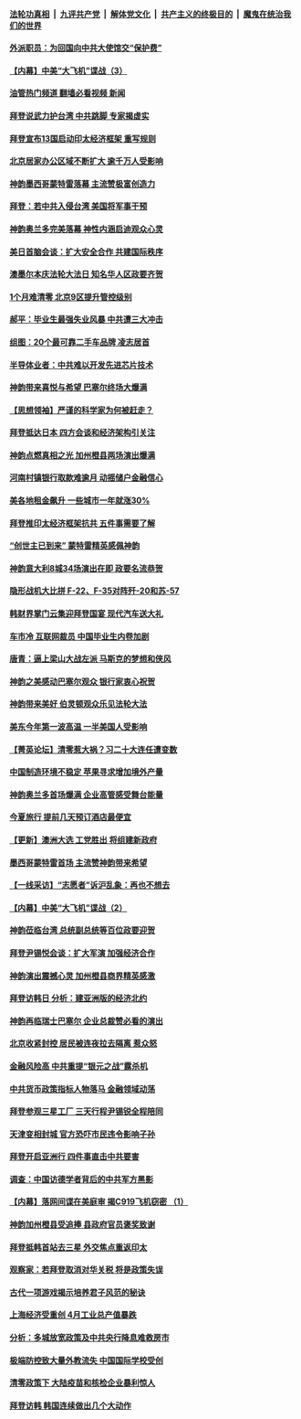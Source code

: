 ####  [法轮功真相](../../../../basic/blob/master/README.md?t=05240631) &nbsp;|&nbsp; [九评共产党](../../../../9ping.md/blob/master/README.md?t=05240631) &nbsp;|&nbsp; [解体党文化](../../../../jtdwh.md/blob/master/README.md?t=05240631)  &nbsp;|&nbsp; [共产主义的终极目的](../../../../gczydzjmd.md/blob/master/README.md?t=05240631) &nbsp;|&nbsp; [魔鬼在统治我们的世界](../../../../mgztzwmdsj.md/blob/master/README.md?t=05240631) 

#### [外派职员：为回国向中共大使馆交“保护费”](../pages/nf4514/n13743724.md?t=05240631) 

#### [【内幕】中美“大飞机”谍战（3）](../pages/nf4514/n13743245.md?t=05240631) 

#### [油管热门频道 翻墙必看视频 新闻](http://45.76.130.85:81/youtube.html?05240631)

#### [拜登说武力护台湾 中共跳脚 专家揭虚实](../pages/nf4514/n13743620.md?t=05240631) 

#### [拜登宣布13国启动印太经济框架 重写规则](../pages/nf4514/n13743484.md?t=05240631) 

#### [北京居家办公区域不断扩大 逾千万人受影响](../pages/nf4514/n13743437.md?t=05240631) 

#### [神韵墨西哥蒙特雷落幕 主流赞极富创造力](../pages/nf4514/n13743491.md?t=05240631) 

#### [拜登：若中共入侵台湾 美国将军事干预](../pages/nf4514/n13743353.md?t=05240631) 

#### [神韵奥兰多完美落幕 神性内涵启迪观众心灵](../pages/nf4514/n13743298.md?t=05240631) 

#### [美日首脑会谈：扩大安全合作 共建国际秩序](../pages/nf4514/n13743420.md?t=05240631) 

#### [澳墨尔本庆法轮大法日 知名华人区政要齐贺](../pages/nf4514/n13742389.md?t=05240631) 

#### [1个月难清零 北京9区提升管控级别](../pages/nf4514/n13743161.md?t=05240631) 

#### [郝平：毕业生最强失业风暴 中共遭三大冲击](../pages/nf4514/n13743057.md?t=05240631) 

#### [组图：20个最可靠二手车品牌 凌志居首](../pages/nf4514/n13738098.md?t=05240631) 

#### [半导体业者：中共难以开发先进芯片技术](../pages/nf4514/n13743079.md?t=05240631) 

#### [神韵带来喜悦与希望 巴塞尔终场大爆满](../pages/nf4514/n13743118.md?t=05240631) 

#### [【思想领袖】严谨的科学家为何被赶走？](../pages/nf4514/n13738767.md?t=05240631) 

#### [拜登抵达日本 四方会谈和经济架构引关注](../pages/nf4514/n13742788.md?t=05240631) 

#### [神韵点燃真相之光 加州橙县两场演出爆满](../pages/nf4514/n13742830.md?t=05240631) 

#### [河南村镇银行取款难逾月 动摇储户金融信心](../pages/nf4514/n13743006.md?t=05240631) 

#### [美各地租金飙升 一些城市一年就涨30%](../pages/nf4514/n13743013.md?t=05240631) 

#### [拜登推印太经济框架抗共 五件事需要了解](../pages/nf4514/n13742522.md?t=05240631) 

#### [“创世主已到来” 蒙特雷精英感佩神韵](../pages/nf4514/n13742818.md?t=05240631) 

#### [神韵意大利8城34场演出在即 政要名流恭贺](../pages/nf4514/n13742862.md?t=05240631) 

#### [隐形战机大比拼 F-22、F-35对阵歼-20和苏-57](../pages/nf4514/n13730745.md?t=05240631) 

#### [韩财界掌门云集迎拜登国宴 现代汽车送大礼](../pages/nf4514/n13742913.md?t=05240631) 

#### [车市冷 互联网裁员 中国毕业生内卷加剧](../pages/nf4514/n13742607.md?t=05240631) 

#### [唐青：逼上梁山大战左派 马斯克的梦想和侠风](../pages/nf4514/n13742604.md?t=05240631) 

#### [神韵之美感动巴塞尔观众 银行家衷心祝贺](../pages/nf4514/n13742545.md?t=05240631) 

#### [神韵带来美好 伯灵顿观众乐见法轮大法](../pages/nf4514/n13742414.md?t=05240631) 

#### [美东今年第一波高温  一半美国人受影响](../pages/nf4514/n13742391.md?t=05240631) 

#### [【菁英论坛】清零惹大祸？习二十大连任遭变数](../pages/nf4514/n13742371.md?t=05240631) 

#### [中国制造环境不稳定 苹果寻求增加境外产量](../pages/nf4514/n13742351.md?t=05240631) 

#### [神韵奥兰多首场爆满 企业高管感受舞台能量](../pages/nf4514/n13742222.md?t=05240631) 

#### [今夏旅行 提前几天预订酒店最便宜](../pages/nf4514/n13742300.md?t=05240631) 

#### [【更新】澳洲大选 工党胜出 将组建新政府](../pages/nf4514/n13742149.md?t=05240631) 

#### [墨西哥蒙特雷首场 主流赞神韵带来希望](../pages/nf4514/n13742176.md?t=05240631) 

#### [【一线采访】“志愿者”诉沪乱象：再也不想去](../pages/nf4514/n13742250.md?t=05240631) 

#### [【内幕】中美“大飞机”谍战（2）](../pages/nf4514/n13742033.md?t=05240631) 

#### [神韵莅临台湾 总统副总统等百位政要迎贺](../pages/nf4514/n13741906.md?t=05240631) 

#### [拜登尹锡悦会谈：扩大军演 加强经济合作](../pages/nf4514/n13742175.md?t=05240631) 

#### [神韵​​​​演出震撼心灵 加州橙县商界精英感激](../pages/nf4514/n13742154.md?t=05240631) 

#### [拜登访韩日 分析：建亚洲版的经济北约](../pages/nf4514/n13741994.md?t=05240631) 

#### [神韵再临瑞士巴塞尔 企业总裁赞必看的演出](../pages/nf4514/n13742057.md?t=05240631) 

#### [北京收紧封控 居民被连夜拉去隔离 惹众怒](../pages/nf4514/n13741578.md?t=05240631) 

#### [金融风险高 中共重提“银元之战”露杀机](../pages/nf4514/n13742039.md?t=05240631) 

#### [中共货币政策指标人物落马 金融领域动荡](../pages/nf4514/n13741950.md?t=05240631) 

#### [拜登参观三星工厂 三天行程尹锡锐全程陪同](../pages/nf4514/n13741945.md?t=05240631) 

#### [天津变相封城 官方恐吓市民违令影响子孙](../pages/nf4514/n13741822.md?t=05240631) 

#### [拜登开启亚洲行 四件事直击中共要害](../pages/nf4514/n13741755.md?t=05240631) 

#### [调查：中国访德学者背后的中共军方黑影](../pages/nf4514/n13741472.md?t=05240631) 

#### [【内幕】落网间谍在美庭审 揭C919飞机窃密 （1）](../pages/nf4514/n13741269.md?t=05240631) 

#### [神韵加州橙县受追捧 县政府官员褒奖致谢](../pages/nf4514/n13741612.md?t=05240631) 

#### [拜登抵韩首站去三星 外交焦点重返印太](../pages/nf4514/n13741591.md?t=05240631) 

#### [观察家：若拜登取消对华关税 将是政策失误](../pages/nf4514/n13741274.md?t=05240631) 

#### [古代一项游戏揭示培养君子风范的秘诀](../pages/nf4514/n13740159.md?t=05240631) 

#### [上海经济受重创 4月工业总产值暴跌](../pages/nf4514/n13741423.md?t=05240631) 

#### [分析：多城放宽政策及中共央行降息难救房市](../pages/nf4514/n13741415.md?t=05240631) 

#### [极端防控致大量外教流失 中国国际学校受创](../pages/nf4514/n13741383.md?t=05240631) 

#### [清零政策下 大陆疫苗和核检企业暴利惊人](../pages/nf4514/n13741225.md?t=05240631) 

#### [拜登访韩 韩国连续做出几个大动作](../pages/nf4514/n13741304.md?t=05240631) 

<img src='http://gfw-breaker.win/goodnews/indexes/nf4514.md' width='0px' height='0px'/>
